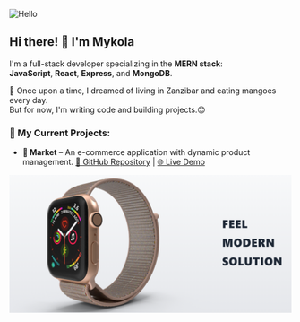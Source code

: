 ![Hello](https://i.giphy.com/media/v1.Y2lkPTc5MGI3NjExNzJrcjNseXN6b2dmbXM5bDhjeWpkcjEwMTE5YnlpbWppZTZpaTd4OSZlcD12MV9pbnRlcm5hbF9naWZfYnlfaWQmY3Q9Zw/QDjpIL6oNCVZ4qzGs7/giphy.gif)
## Hi there! 👋 I'm Mykola

I'm a full-stack developer specializing in the **MERN stack**:  
**JavaScript**, **React**, **Express**, and **MongoDB**.

🌱 Once upon a time, I dreamed of living in Zanzibar and eating mangoes every day.  
But for now, I'm writing code and building projects.😊

### 🚀 My Current Projects:
- **🛒 Market** – An e-commerce application with dynamic product management.
  [🔗 GitHub Repository](https://github.com/NikolayPutyata/Product-Shop-Ex) | [🌐 Live Demo](https://product-shop-kqk72qfl7-nikolayputyatas-projects.vercel.app/)
  
![Demo Screenshot](assets/market-main.png)

